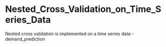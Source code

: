 # Nested_Cross_Validation_on_Time_Series_Data
Nested cross validation is implemented on a time series data -demand_prediction  
